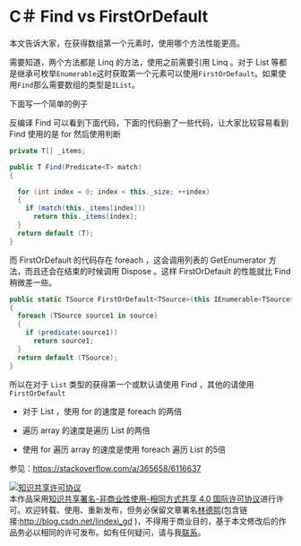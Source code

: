# C＃ Find vs FirstOrDefault

本文告诉大家，在获得数组第一个元素时，使用哪个方法性能更高。

<!--more-->

<!-- csdn -->

需要知道，两个方法都是 Linq 的方法，使用之前需要引用 Linq 。对于 List 等都是继承可枚举`Enumerable`这时获取第一个元素可以使用`FirstOrDefault`。如果使用`Find`那么需要数组的类型是`IList`。

下面写一个简单的例子

反编译 Find 可以看到下面代码，下面的代码删了一些代码，让大家比较容易看到 Find 使用的是 for 然后使用判断

```csharp
private T[] _items;

public T Find(Predicate<T> match)
{

  for (int index = 0; index < this._size; ++index)
  {
    if (match(this._items[index]))
      return this._items[index];
  }
  return default (T);
}
```

而 FirstOrDefault 的代码存在 foreach ，这会调用列表的 GetEnumerator 方法，而且还会在结束的时候调用 Dispose 。这样 FirstOrDefault 的性能就比 Find 稍微差一些。

```csharp
public static TSource FirstOrDefault<TSource>(this IEnumerable<TSource> source, Func<TSource, bool> predicate)
{
  foreach (TSource source1 in source)
  {
    if (predicate(source1))
      return source1;
  }
  return default (TSource);
}
```

所以在对于 `List` 类型的获得第一个或默认请使用 Find ，其他的请使用`FirstOrDefault`

 - 对于 List ，使用 for 的速度是 foreach 的两倍

 - 遍历 array 的速度是遍历 List 的两倍

 - 使用 for 遍历 array 的速度是使用 foreach 遍历 List 的5倍

参见：https://stackoverflow.com/a/365658/6116637

<a rel="license" href="http://creativecommons.org/licenses/by-nc-sa/4.0/"><img alt="知识共享许可协议" style="border-width:0" src="https://licensebuttons.net/l/by-nc-sa/4.0/88x31.png" /></a><br />本作品采用<a rel="license" href="http://creativecommons.org/licenses/by-nc-sa/4.0/">知识共享署名-非商业性使用-相同方式共享 4.0 国际许可协议</a>进行许可。欢迎转载、使用、重新发布，但务必保留文章署名[林德熙](http://blog.csdn.net/lindexi_gd)(包含链接:http://blog.csdn.net/lindexi_gd )，不得用于商业目的，基于本文修改后的作品务必以相同的许可发布。如有任何疑问，请与我[联系](mailto:lindexi_gd@163.com)。  
